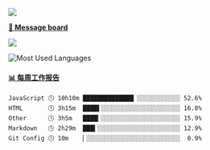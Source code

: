 [![](https://count.getloli.com/get/@SmaIIstars.github.readme)](https://count.getloli.com/)


[**💬 Message board**](https://chat.getloli.com/room/@SmaIIstars.github)

[![](https://chat.getloli.com/room/@SmaIIstars.github/svg?width=600&height=100&limit=20&theme=light&fontSize=14)](https://chat.getloli.com/room/@SmaIIstars.github)


![Most Used Languages](https://github-readme-stats.vercel.app/api/top-langs/?username=SmaIIstars&theme=dark&layout=compact)

<!-- waka-box start -->
#### <a href="https://gist.github.com/7bedf98e5eb1c9dafa176cc06c2428a5" target="_blank">📊 每周工作报告</a>
```text
JavaScript 🕓 10h10m ██████████████▏░░░░░░░░░░░░ 52.6%
HTML       🕓 3h15m  ████▌░░░░░░░░░░░░░░░░░░░░░░ 16.8%
Other      🕓 3h5m   ████▎░░░░░░░░░░░░░░░░░░░░░░ 15.9%
Markdown   🕓 2h29m  ███▍░░░░░░░░░░░░░░░░░░░░░░░ 12.9%
Git Config 🕓 10m    ▏░░░░░░░░░░░░░░░░░░░░░░░░░░  0.9%
```
<!-- Powered by https://github.com/journey-ad/waka-box-go . -->
<!-- waka-box end -->
